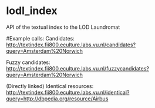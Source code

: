 # lodl_index
API of the textual index to the LOD Laundromat


#Example calls:
Candidates:
http://textindex.fii800.eculture.labs.vu.nl/candidates?query=Amsterdam%20Norwich

Fuzzy candidates:
http://textindex.fii800.eculture.labs.vu.nl/fuzzycandidates?query=Amsterdam%20Norwich


(Directly linked) Identical resources:
http://textindex.fii800.eculture.labs.vu.nl/identical?query=http://dbpedia.org/resource/Airbus
